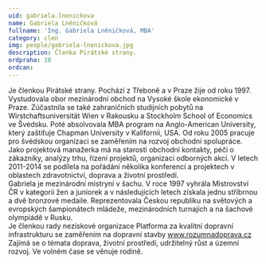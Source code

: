 ```yaml
---	
uid: gabriela.lnenickova	
name: Gabriela Lněničková	
fullname: 'Ing. Gabriela Lněničková, MBA'	
category: clen	
img: people/gabriela-lnenickova.jpg	
description: Členka Pirátské strany.	
ordpraha: 10	
ordcan: 	
---	
```

Je členkou Pirátské strany. Pochází z Třeboně a v Praze žije od roku 1997. Vystudovala obor mezinárodní obchod na Vysoké škole ekonomické v Praze. Zúčastnila se také zahraničních studijních pobytů na Wirstchaftsuniversität Wien v Rakousku a Stockholm School of Economics ve Švédsku. Poté absolvovala MBA program na Anglo-American University, který zaštiťuje Chapman University v Kalifornii, USA.	
Od roku 2005 pracuje pro švédskou organizaci se zaměřením na rozvoj obchodní spolupráce. Jako projektová manažerka má na starosti obchodní kontakty, péči o zákazníky, analýzy trhu, řízení projektů, organizaci odborných akcí. V letech 2011-2014 se podílela na pořádání několika konferencí a projektech v oblastech zdravotnictví, doprava a životní prostředí.	
Gabriela je mezinárodní mistryní v šachu. V roce 1997 vyhrála Mistrovství ČR v kategorii žen a juniorek a v následujících letech získala jednu stříbrnou a dvě bronzové medaile. Reprezentovala Českou republiku na světových a evropských šampionátech mládeže, mezinárodních turnajích a na šachové olympiádě v Rusku.	
Je členkou rady neziskové organizace Platforma za kvalitní dopravní infrastrukturu se zaměřením na dopravní stavby www.rozumnadoprava.cz	
Zajímá se o témata doprava, životní prostředí, udržitelný růst a územní rozvoj. Ve volném čase se věnuje rodině.	

